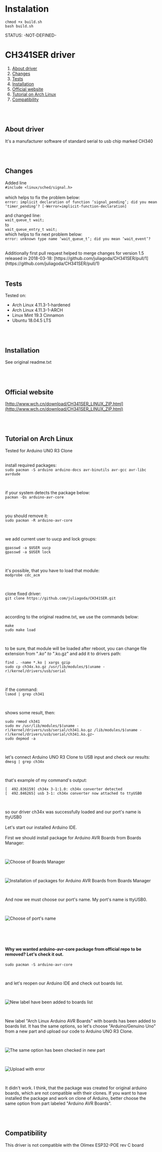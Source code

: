 # Instalation

```
chmod +x build.sh
bash build.sh
```
STATUS: -NOT-DEFINED-

















# CH341SER driver

1. [About driver](#about-driver)  
2. [Changes](#changes)  
3. [Tests](#tests)  
4. [Installation](#installation)  
5. [Official website](#official-website)  
6. [Tutorial on Arch Linux](#tutorial-on-arch-linux)  
7. [Compatibility](#compatibility)  

<br/>
<br/>

## About driver

It's a manufacturer software of standard serial to usb chip marked CH340

<br/>
<br/>

## Changes

Added line  
`#include <linux/sched/signal.h>`  
<br/>
which helps to fix the problem below:  
`error: implicit declaration of function ‘signal_pending’; did you mean ‘timer_pending’? [-Werror=implicit-function-declaration]`

and changed line:
<br/>
`wait_queue_t wait;`
<br/>
to
<br/>
`wait_queue_entry_t wait;`
<br/>
which helps to fix next problem below:
<br/>
`error: unknown type name ‘wait_queue_t’; did you mean ‘wait_event’?`

<br/>
Additionally first pull request helped to merge changes for version 1.5 released in 2018-03-18:
[https://github.com/juliagoda/CH341SER/pull/1](https://github.com/juliagoda/CH341SER/pull/1)

<br/>
<br/>

## Tests

Tested on:
* Arch Linux 4.11.3-1-hardened
* Arch Linux 4.11.3-1-ARCH
* Linux Mint 19.3 Cinnamon
* Ubuntu 18.04.5 LTS

<br/>
<br/>

## Installation

See original readme.txt

<br/>
<br/>

## Official website

[http://www.wch.cn/download/CH341SER_LINUX_ZIP.html](http://www.wch.cn/download/CH341SER_LINUX_ZIP.html)

<br/>
<br/>

## Tutorial on Arch Linux

Tested for Arduino UNO R3 Clone  
<br/>


install required packages:  
`sudo pacman -S arduino arduino-docs avr-binutils avr-gcc avr-libc avrdude`

<br/>

if your system detects the package below:  
`pacman -Qs arduino-avr-core`

<br/>

you should remove it:  
`sudo pacman -R arduino-avr-core`

<br/>

we add current user to uucp and lock groups:  
```
gpasswd -a $USER uucp
gpasswd -a $USER lock
```
<br/>

it's possible, that you have to load that module:  
`modprobe cdc_acm`

<br/>

clone fixed driver:  
`git clone https://github.com/juliagoda/CH341SER.git`

<br/>

according to the original readme.txt, we use the commands below:  
```
make
sudo make load
```
<br/>

to be sure, that module will be loaded after reboot, you can change file extension from "*.ko" to "*.ko.gz" and add it to drivers path:  
```
find . -name *.ko | xargs gzip
sudo cp ch34x.ko.gz /usr/lib/modules/$(uname -r)/kernel/drivers/usb/serial
```
<br/>

if the command:  
`lsmod | grep ch341` 

<br/>

shows some result, then:  
```
sudo rmmod ch341
sudo mv /usr/lib/modules/$(uname -r)/kernel/drivers/usb/serial/ch341.ko.gz /lib/modules/$(uname -r)/kernel/drivers/usb/serial/ch341.ko.gz~
sudo depmod -a
```

<br/>

let's connect Arduino UNO R3 Clone to USB input and check our results:  
`dmesg | grep ch34x`

<br/>

that's example of my command's output:  
```
[  492.836159] ch34x 3-1:1.0: ch34x converter detected
[  492.846265] usb 3-1: ch34x converter now attached to ttyUSB0
```

<br/>

so our driver ch34x was successfully loaded and our port's name is ttyUSB0  
<br/>
Let's start our installed Arduino IDE.  
<br/>
First we should install package for Arduino AVR Boards from Boards Manager:  

<br/>

![Choose of Boards Manager](images/arduino_change1.png)

<br/>

![Installation of packages for Arduino AVR Boards from Boards Manager](images/arduino_change2.png)

<br/>

And now we must choose our port's name. My port's name is ttyUSB0.  

<br/>

![Choose of port's name](images/arduino_change3.png)

<br/>
<br/>
<br/>

#### Why we wanted arduino-avr-core package from official repo to be removed? Let's check it out.  

`sudo pacman -S arduino-avr-core`

<br/>

and let's reopen our Arduino IDE and check out boards list.  

<br/>

![New label have been added to boards list](images/arduino_change4.png)

<br/>

New label "Arch Linux Arduino AVR Boards" with boards has been added to boards list. It has the same options, so let's choose "Arduino/Genuino Uno" from a new part and upload our code to Arduino UNO R3 Clone.

<br/>

![The same option has been checked in new part](images/arduino_change5.png)

<br/>

![Upload with error](images/arduino_change6.png)

<br/>

It didn't work. I think, that the package was created for original arduino boards, which are not compatible with their clones. If you want to have installed the package and work on clone of Arduino, better choose the same option from part labeled "Arduino AVR Boards".

<br/>
<br/>

## Compatibility

This driver is not compatible with the Olimex ESP32-POE rev C board
